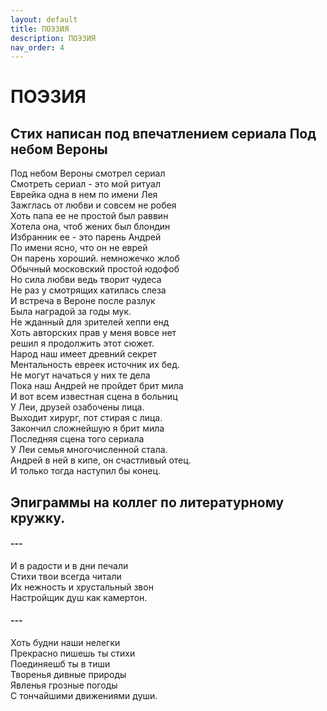 ```yaml
---
layout: default
title: ПОЭЗИЯ
description: ПОЭЗИЯ
nav_order: 4
---
```


# ПОЭЗИЯ

## Стих написан под впечатлением сериала  Под небом Вероны

Под небом Вероны смотрел сериал<br/>
Смотреть сериал - это мой ритуал<br/>
Еврейка одна в нем по имени Лея<br/>
Зажглась от любви и совсем не робея<br/>
Хоть папа ее не простой был раввин<br/>
Хотела она, чтоб жених был блондин<br/>
Избранник ее - это парень Андрей<br/>
По имени ясно, что он не еврей<br/>
Он парень хороший. немножечко жлоб<br/>
Обычный московский простой юдофоб<br/>
Но сила любви ведь творит чудеса<br/>
Не раз у смотрящих катилась слеза<br/>
И встреча в Вероне после разлук<br/>
Была наградой за годы мук.<br/>
Не жданный для зрителей хеппи енд<br/>
Хоть авторских прав у меня вовсе нет<br/>
решил я продолжить этот сюжет.<br/>
Народ наш имеет  древний секрет<br/>
Ментальность евреек источник их бед.<br/>
Не могут начаться у них те дела<br/>
Пока наш Андрей не пройдет брит мила<br/>
И вот всем известная сцена в больниц<br/>
У Леи, друзей озабочены лица.<br/>
Выходит хирург, пот стирая с лица.<br/>
Закончил сложнейшую я брит мила<br/>
Последняя сцена того сериала<br/>
У Леи семья многочисленной стала.<br/>
Андрей в ней в кипе, он счастливый отец.<br/>
И только тогда  наступил бы конец.<br/>

## Эпиграммы на коллег по литературному кружку.

####  ---

И в радости и в дни печали<br/>
Стихи твои всегда читали<br/>
Их нежность и хрустальный звон<br/>
Настройщик душ как камертон.<br/>

####  ---

Хоть будни наши нелегки<br/>
Прекрасно пишешь ты стихи<br/>
Поединяешб ты в тиши<br/>
Творенья  дивные природы<br/>
Явленья грозные погоды<br/>
С тончайшими движениями души.<br/>
